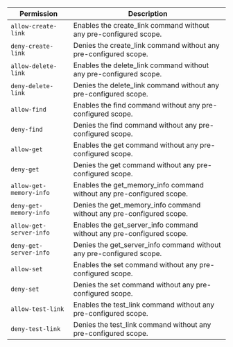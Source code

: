 | Permission | Description |
|------|-----|
|`allow-create-link`|Enables the create_link command without any pre-configured scope.|
|`deny-create-link`|Denies the create_link command without any pre-configured scope.|
|`allow-delete-link`|Enables the delete_link command without any pre-configured scope.|
|`deny-delete-link`|Denies the delete_link command without any pre-configured scope.|
|`allow-find`|Enables the find command without any pre-configured scope.|
|`deny-find`|Denies the find command without any pre-configured scope.|
|`allow-get`|Enables the get command without any pre-configured scope.|
|`deny-get`|Denies the get command without any pre-configured scope.|
|`allow-get-memory-info`|Enables the get_memory_info command without any pre-configured scope.|
|`deny-get-memory-info`|Denies the get_memory_info command without any pre-configured scope.|
|`allow-get-server-info`|Enables the get_server_info command without any pre-configured scope.|
|`deny-get-server-info`|Denies the get_server_info command without any pre-configured scope.|
|`allow-set`|Enables the set command without any pre-configured scope.|
|`deny-set`|Denies the set command without any pre-configured scope.|
|`allow-test-link`|Enables the test_link command without any pre-configured scope.|
|`deny-test-link`|Denies the test_link command without any pre-configured scope.|
